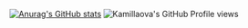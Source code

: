 [![Anurag's GitHub stats](https://github-readme-stats.vercel.app/api?username=reosfire&show_icons=true)](https://github.com/anuraghazra/github-readme-stats)
![Kamillaova's GitHub Profile views](https://komarev.com/ghpvc/?username=reosfire)
